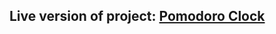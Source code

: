 <h2>Live version of project: <a href="https://pomodorot.herokuapp.com
" target="_blank"> Pomodoro Clock </a></h2>
